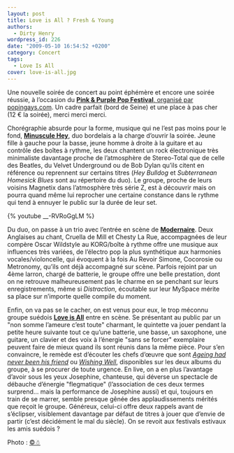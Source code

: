 ```yaml
---
layout: post
title: Love is All ? Fresh & Young
authors:
  - Dirty Henry
wordpress_id: 226
date: "2009-05-10 16:54:52 +0200"
category: Concert
tags:
  - Love Is All
cover: love-is-all.jpg
---
```


Une nouvelle soirée de concert au point éphémère et encore une soirée réussie, à
l’occasion du [**Pink & Purple Pop Festival**, organisé par popingays.com][1].
Un cadre parfait (bord de Seine) et une place à pas cher (12 € la soirée), merci
merci merci.

Chorégraphie absurde pour la forme, musique qui ne l’est pas moins pour le fond,
[**Minuscule Hey**][2], duo bordelais a la charge d’ouvrir la soirée. Jeune
fille à gauche pour la basse, jeune homme à droite à la guitare et au contrôle
des boîtes à rythme, les deux chantent un rock électronique très minimaliste
davantage proche de l’atmosphère de Stereo-Total que de celle des Beatles, du
Velvet Underground ou de Bob Dylan qu’ils citent en référence ou reprennent sur
certains titres (_Hey Bulldog_ et _Subterranean Homesick Blues_ sont au
répertoire du duo). Le groupe, proche de leurs voisins Magnetix dans
l’atmosphère très série Z, est à découvrir mais on pourra quand même lui
reprocher une certaine constance dans le rythme qui tend à ennuyer le public sur
la durée de leur set.

{% youtube __-RVRoGgLM %}

Du duo, on passe à un trio avec l’entrée en scène de [**Modernaire**][3]. Deux
Anglaises au chant, Cruella de Mill et Chesty La Rue, accompagnées de leur
compère Oscar Wildstyle au KORG/boîte à rythme offre une musique aux influences
très variées, de l’électro pop la plus synthétique aux harmonies
vocales/violoncelle, qui évoquent à la fois Au Revoir Simone, Cocorosie ou
Metronomy, qu’ils ont déjà accompagné sur scène. Parfois rejoint par un 4ème
larron, chargé de batterie, le groupe offre une belle prestation, dont on ne
retrouve malheureusement pas le charme en se penchant sur leurs enregistrements,
même si _Distraction_, écoutable sur leur MySpace mérite sa place sur n’importe
quelle compile du moment.

Enfin, on va pas se le cacher, on est venus pour eux, le trop méconnu groupe
suédois [**Love is All**][4] entre en scène. Se présentant au public par un "non
somme l’ameure c’est toute" charmant, le quintette va jouer pendant la petite
heure suivante tout ce qu’une batterie, une basse, un saxophone, une guitare, un
clavier et des voix à l’énergie "sans se forcer" exemplaire peuvent faire de
mieux quand ils sont réunis dans la même pièce. Pour s’en convaincre, le remède
est d’écouter les chefs d’œuvre que sont [_Ageing had never been his friend_][6]
ou [_Wishing Well_][5], disponibles sur les deux albums du groupe, à se procurer
de toute urgence. En live, on a en plus l’avantage d’avoir sous les yeux
Josephine, chanteuse, qui déverse un spectacle de débauche d’énergie
"flegmatique" (l’association de ces deux termes surprend… mais la performance de
Josephine aussi) et qui, toujours en train de se marrer, semble presque gênée
des applaudissements mérités que reçoit le groupe. Généreux, celui-ci offre deux
rappels avant de s’éclipser, visiblement davantage par défaut de titres à jouer
que d’envie de partir (c’est décidément le mal du siècle). On se revoit aux
festivals estivaux les amis suédois ?

Photo : [©☃](https://www.flickr.com/people/cv47al/)

[1]: https://www.facebook.com/popingays/
[2]: https://www.facebook.com/minusculeheypage
[3]: https://www.facebook.com/Modernaire-99183165525/
[4]: https://www.facebook.com/loveisall8/
[5]: https://youtu.be/wPciRpw3oCg
[6]: https://song.link/fr/i/691876589
